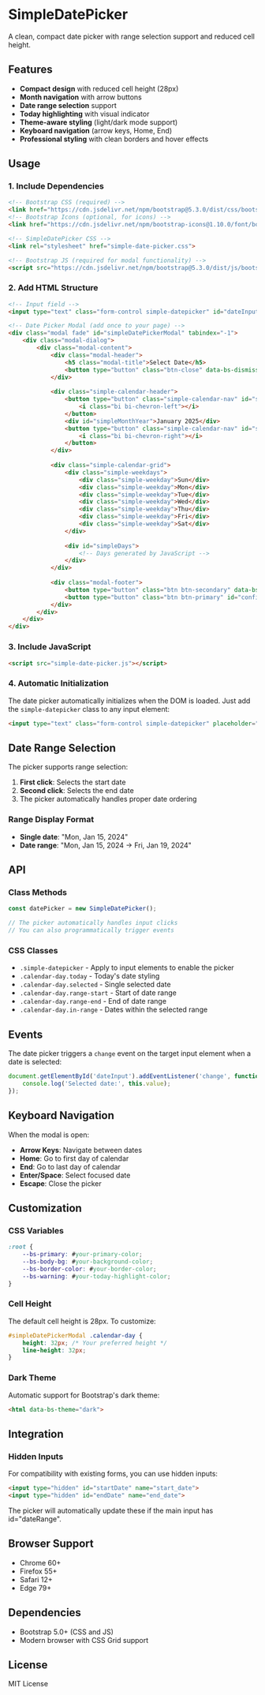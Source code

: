 # SimpleDatePicker

A clean, compact date picker with range selection support and reduced cell height.

## Features

- **Compact design** with reduced cell height (28px)
- **Month navigation** with arrow buttons
- **Date range selection** support
- **Today highlighting** with visual indicator
- **Theme-aware styling** (light/dark mode support)
- **Keyboard navigation** (arrow keys, Home, End)
- **Professional styling** with clean borders and hover effects

## Usage

### 1. Include Dependencies

```html
<!-- Bootstrap CSS (required) -->
<link href="https://cdn.jsdelivr.net/npm/bootstrap@5.3.0/dist/css/bootstrap.min.css" rel="stylesheet">
<!-- Bootstrap Icons (optional, for icons) -->
<link href="https://cdn.jsdelivr.net/npm/bootstrap-icons@1.10.0/font/bootstrap-icons.css" rel="stylesheet">

<!-- SimpleDatePicker CSS -->
<link rel="stylesheet" href="simple-date-picker.css">

<!-- Bootstrap JS (required for modal functionality) -->
<script src="https://cdn.jsdelivr.net/npm/bootstrap@5.3.0/dist/js/bootstrap.bundle.min.js"></script>
```

### 2. Add HTML Structure

```html
<!-- Input field -->
<input type="text" class="form-control simple-datepicker" id="dateInput" placeholder="Click to select date" readonly>

<!-- Date Picker Modal (add once to your page) -->
<div class="modal fade" id="simpleDatePickerModal" tabindex="-1">
    <div class="modal-dialog">
        <div class="modal-content">
            <div class="modal-header">
                <h5 class="modal-title">Select Date</h5>
                <button type="button" class="btn-close" data-bs-dismiss="modal"></button>
            </div>
            
            <div class="simple-calendar-header">
                <button type="button" class="simple-calendar-nav" id="simplePrevMonth">
                    <i class="bi bi-chevron-left"></i>
                </button>
                <div id="simpleMonthYear">January 2025</div>
                <button type="button" class="simple-calendar-nav" id="simpleNextMonth">
                    <i class="bi bi-chevron-right"></i>
                </button>
            </div>
            
            <div class="simple-calendar-grid">
                <div class="simple-weekdays">
                    <div class="simple-weekday">Sun</div>
                    <div class="simple-weekday">Mon</div>
                    <div class="simple-weekday">Tue</div>
                    <div class="simple-weekday">Wed</div>
                    <div class="simple-weekday">Thu</div>
                    <div class="simple-weekday">Fri</div>
                    <div class="simple-weekday">Sat</div>
                </div>
                
                <div id="simpleDays">
                    <!-- Days generated by JavaScript -->
                </div>
            </div>
            
            <div class="modal-footer">
                <button type="button" class="btn btn-secondary" data-bs-dismiss="modal">Cancel</button>
                <button type="button" class="btn btn-primary" id="confirmDateBtn" data-bs-dismiss="modal">Select</button>
            </div>
        </div>
    </div>
</div>
```

### 3. Include JavaScript

```html
<script src="simple-date-picker.js"></script>
```

### 4. Automatic Initialization

The date picker automatically initializes when the DOM is loaded. Just add the `simple-datepicker` class to any input element:

```html
<input type="text" class="form-control simple-datepicker" placeholder="Select date" readonly>
```

## Date Range Selection

The picker supports range selection:

1. **First click**: Selects the start date
2. **Second click**: Selects the end date
3. The picker automatically handles proper date ordering

### Range Display Format

- **Single date**: "Mon, Jan 15, 2024"
- **Date range**: "Mon, Jan 15, 2024 → Fri, Jan 19, 2024"

## API

### Class Methods

```javascript
const datePicker = new SimpleDatePicker();

// The picker automatically handles input clicks
// You can also programmatically trigger events
```

### CSS Classes

- `.simple-datepicker` - Apply to input elements to enable the picker
- `.calendar-day.today` - Today's date styling
- `.calendar-day.selected` - Single selected date
- `.calendar-day.range-start` - Start of date range
- `.calendar-day.range-end` - End of date range
- `.calendar-day.in-range` - Dates within the selected range

## Events

The date picker triggers a `change` event on the target input element when a date is selected:

```javascript
document.getElementById('dateInput').addEventListener('change', function() {
    console.log('Selected date:', this.value);
});
```

## Keyboard Navigation

When the modal is open:

- **Arrow Keys**: Navigate between dates
- **Home**: Go to first day of calendar
- **End**: Go to last day of calendar
- **Enter/Space**: Select focused date
- **Escape**: Close the picker

## Customization

### CSS Variables

```css
:root {
    --bs-primary: #your-primary-color;
    --bs-body-bg: #your-background-color;
    --bs-border-color: #your-border-color;
    --bs-warning: #your-today-highlight-color;
}
```

### Cell Height

The default cell height is 28px. To customize:

```css
#simpleDatePickerModal .calendar-day {
    height: 32px; /* Your preferred height */
    line-height: 32px;
}
```

### Dark Theme

Automatic support for Bootstrap's dark theme:

```html
<html data-bs-theme="dark">
```

## Integration

### Hidden Inputs

For compatibility with existing forms, you can use hidden inputs:

```html
<input type="hidden" id="startDate" name="start_date">
<input type="hidden" id="endDate" name="end_date">
```

The picker will automatically update these if the main input has id="dateRange".

## Browser Support

- Chrome 60+
- Firefox 55+
- Safari 12+
- Edge 79+

## Dependencies

- Bootstrap 5.0+ (CSS and JS)
- Modern browser with CSS Grid support

## License

MIT License
